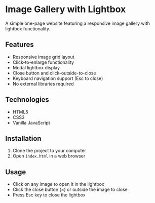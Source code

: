 # Image Gallery with Lightbox

A simple one-page website featuring a responsive image gallery with lightbox functionality.

## Features

- Responsive image grid layout
- Click-to-enlarge functionality
- Modal lightbox display
- Close button and click-outside-to-close
- Keyboard navigation support (Esc to close)
- No external libraries required

## Technologies

- HTML5
- CSS3
- Vanilla JavaScript

## Installation

1. Clone the project to your computer
2. Open `index.html` in a web browser

## Usage

- Click on any image to open it in the lightbox
- Click the close button (×) or outside the image to close
- Press Esc key to close the lightbox
